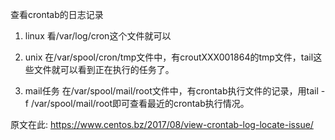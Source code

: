 查看crontab的日志记录

1. linux
看/var/log/cron这个文件就可以

2. unix
在/var/spool/cron/tmp文件中，有croutXXX001864的tmp文件，tail这些文件就可以看到正在执行的任务了。

3. mail任务
在/var/spool/mail/root文件中，有crontab执行文件的记录，用tail -f /var/spool/mail/root即可查看最近的crontab执行情况。

原文在此: https://www.centos.bz/2017/08/view-crontab-log-locate-issue/